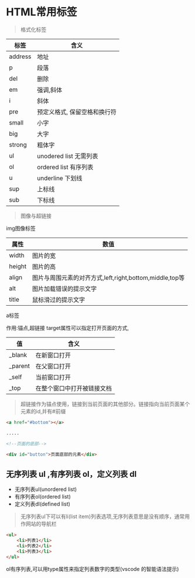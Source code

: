 # HTML常用标签

> 格式化标签

|标签|含义| 
|---|---|
|address| 地址|
|p | 段落|
|del | 删除|
|em | 强调,斜体|
|i | 斜体|
|pre |预定义格式, 保留空格和换行符|
|small|小字|
|big | 大字|
|strong | 粗体字|
|ul | unodered list  无需列表|
|ol | ordered list 有序列表 |
|u | underline 下划线|
|sup | 上标线|
|sub | 下标线|



> 图像与超链接

img图像标签

|属性 | 数值|
|---|---|
|width| 图片的宽|
|height| 图片的高|
|align |图片与周围元素的对齐方式,left,right,bottom,middle,top等|
|alt| 图片加载错误的提示文字|
|title|鼠标滑过的提示文字|

a标签

作用:锚点,超链接
target属性可以指定打开页面的方式,

|值|含义|
|---|---|
|_blank| 在新窗口打开|
|_parent|在父窗口打开|
|_self | 当前窗口打开|
|_top | 在整个窗口中打开被链接文档|

> 超链接作为锚点使用，链接到当前页面的其他部分。链接指向当前页面某个元素的id,并有#前缀



```html
<a href="#bottom"></a>

.....

<!--页面的底部-->

<div id="button">页面底部的元素</div>

```



## 无序列表 ul ,有序列表 ol，定义列表 dl
* 无序列表ul(unordered list)
* 有序列表ol(ordered list)
* 定义列表dl(defined list)

> 无序列表ul下可以有li(list item)列表选项,无序列表意思是没有顺序，通常用作网站的导航栏
```html
<ul>
    <li>列表1</li>
    <li>列表2</li>
    <li>列表3</li>
</ul>
```

ol有序列表,可以用type属性来指定列表数字的类型(vscode 的智能语法提示)


